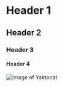 # Header 1 
## Header 2
### Header 3
#### Header 4
![Image of Yaktocat](https://octodex.github.com/images/yaktocat.png)
